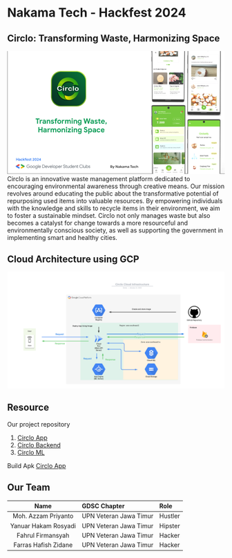 # Nakama Tech - Hackfest 2024
## Circlo: Transforming Waste, Harmonizing Space
![](https://github.com/Circlo-Nakama-Team/.github/blob/main/NakamaTech_Slide%20Deck_Circlo.png)
Circlo is an innovative waste management platform dedicated to encouraging environmental awareness through creative means. Our mission revolves around educating the public about the transformative potential of repurposing used items into valuable resources. By empowering individuals with the knowledge and skills to recycle items in their environment, we aim to foster a sustainable mindset. Circlo not only manages waste but also becomes a catalyst for change towards a more resourceful and environmentally conscious society, as well as supporting the government in implementing smart and healthy cities.

## Cloud Architecture using GCP
![](https://github.com/Circlo-Nakama-Team/.github/blob/main/Circlo%20Cloud%20Infrastructure.png)

## Resource
Our project repository
1. [Circlo App](https://github.com/Circlo-Nakama-Team/CircloApp)
2. [Circlo Backend](https://github.com/Circlo-Nakama-Team/Backend-Circlo)
3. [Circlo ML](https://github.com/Circlo-Nakama-Team/ML-Circlo)

Build Apk
<a href="https://drive.google.com/file/d/1IXbCyMyx0cwVvYnrP6ENO_4LuGuz7JJG/view?usp=sharing" >Circlo App</a>

## Our Team
Name | GDSC Chapter | Role
:---:|:---|:---
Moh. Azzam Priyanto | UPN Veteran Jawa Timur | Hustler
Yanuar Hakam Rosyadi | UPN Veteran Jawa Timur | Hipster
Fahrul Firmansyah | UPN Veteran Jawa Timur | Hacker
Farras Hafish Zidane | UPN Veteran Jawa Timur | Hacker
